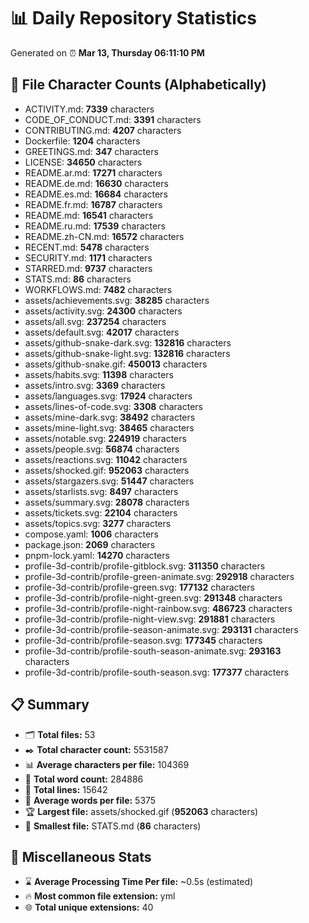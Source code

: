 # 📊 Daily Repository Statistics
Generated on ⏰ **Mar 13, Thursday 06:11:10 PM**

## 📂 File Character Counts (Alphabetically)
- ACTIVITY.md: **7339** characters
- CODE_OF_CONDUCT.md: **3391** characters
- CONTRIBUTING.md: **4207** characters
- Dockerfile: **1204** characters
- GREETINGS.md: **347** characters
- LICENSE: **34650** characters
- README.ar.md: **17271** characters
- README.de.md: **16630** characters
- README.es.md: **16684** characters
- README.fr.md: **16787** characters
- README.md: **16541** characters
- README.ru.md: **17539** characters
- README.zh-CN.md: **16572** characters
- RECENT.md: **5478** characters
- SECURITY.md: **1171** characters
- STARRED.md: **9737** characters
- STATS.md: **86** characters
- WORKFLOWS.md: **7482** characters
- assets/achievements.svg: **38285** characters
- assets/activity.svg: **24300** characters
- assets/all.svg: **237254** characters
- assets/default.svg: **42017** characters
- assets/github-snake-dark.svg: **132816** characters
- assets/github-snake-light.svg: **132816** characters
- assets/github-snake.gif: **450013** characters
- assets/habits.svg: **11398** characters
- assets/intro.svg: **3369** characters
- assets/languages.svg: **17924** characters
- assets/lines-of-code.svg: **3308** characters
- assets/mine-dark.svg: **38492** characters
- assets/mine-light.svg: **38465** characters
- assets/notable.svg: **224919** characters
- assets/people.svg: **56874** characters
- assets/reactions.svg: **11042** characters
- assets/shocked.gif: **952063** characters
- assets/stargazers.svg: **51447** characters
- assets/starlists.svg: **8497** characters
- assets/summary.svg: **28078** characters
- assets/tickets.svg: **22104** characters
- assets/topics.svg: **3277** characters
- compose.yaml: **1006** characters
- package.json: **2069** characters
- pnpm-lock.yaml: **14270** characters
- profile-3d-contrib/profile-gitblock.svg: **311350** characters
- profile-3d-contrib/profile-green-animate.svg: **292918** characters
- profile-3d-contrib/profile-green.svg: **177132** characters
- profile-3d-contrib/profile-night-green.svg: **291348** characters
- profile-3d-contrib/profile-night-rainbow.svg: **486723** characters
- profile-3d-contrib/profile-night-view.svg: **291881** characters
- profile-3d-contrib/profile-season-animate.svg: **293131** characters
- profile-3d-contrib/profile-season.svg: **177345** characters
- profile-3d-contrib/profile-south-season-animate.svg: **293163** characters
- profile-3d-contrib/profile-south-season.svg: **177377** characters

## 📋 Summary
- 🗂️ **Total files:** 53
- ✒️ **Total character count:** 5531587
- 📊 **Average characters per file:** 104369
- 📝 **Total word count:** 284886
- 🧾 **Total lines:** 15642
- 📐 **Average words per file:** 5375
- 🏆 **Largest file:** assets/shocked.gif (**952063** characters)
- 🥉 **Smallest file:** STATS.md (**86** characters)

## 🌟 Miscellaneous Stats
- ⌛ **Average Processing Time Per file:** ~0.5s (estimated)
- 🔥 **Most common file extension:** yml
- 🌐 **Total unique extensions:** 40
